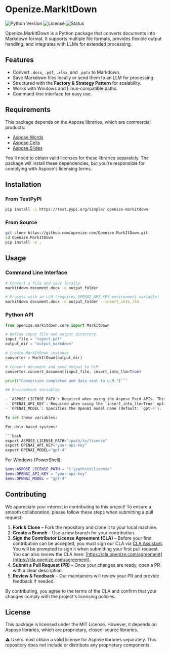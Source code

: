 # Openize.MarkItDown

![Python Version](https://img.shields.io/badge/python-3.7%2B-blue)
![License](https://img.shields.io/badge/license-MIT-green)
![Status](https://img.shields.io/badge/status-alpha-orange)

Openize.MarkItDown is a Python package that converts documents into Markdown format. It supports multiple file formats, provides flexible output handling, and integrates with LLMs for extended processing.

## Features

- Convert `.docx`, `.pdf`, `.xlsx`, and `.pptx` to Markdown.
- Save Markdown files locally or send them to an LLM for processing.
- Structured with the **Factory & Strategy Pattern** for scalability.
- Works with Windows and Linux-compatible paths.
- Command-line interface for easy use.

## Requirements

This package depends on the Aspose libraries, which are commercial products:

- [Aspose.Words](https://purchase.aspose.com/buy/words/python)
- [Aspose.Cells](https://purchase.aspose.com/buy/cells/python)
- [Aspose.Slides](https://purchase.aspose.com/buy/slides/python)

You'll need to obtain valid licenses for these libraries separately. The package will install these dependencies, but you're responsible for complying with Aspose's licensing terms.

## Installation

### From TestPyPI

```sh
pip install -i https://test.pypi.org/simple/ openize-markitdown
```

### From Source

```sh
git clone https://github.com/openize-com/Openize.MarkItDown.git
cd Openize.MarkItDown
pip install -e .
```

## Usage

### Command Line Interface

```sh
# Convert a file and save locally
markitdown document.docx -o output_folder

# Process with an LLM (requires OPENAI_API_KEY environment variable)
markitdown document.docx -o output_folder --insert_into_llm
```

### Python API

```python
from openize.markitdown.core import MarkItDown

# Define input file and output directory
input_file = "report.pdf"
output_dir = "output_markdown"

# Create MarkItDown instance
converter = MarkItDown(output_dir)

# Convert document and send output to LLM
converter.convert_document(input_file, insert_into_llm=True)

print("Conversion completed and data sent to LLM.")```

## Environment Variables

- `ASPOSE_LICENSE_PATH`: Required when using the Aspose Paid APIs. This should be set to the full path of your Aspose license file.
- `OPENAI_API_KEY`: Required when using the `insert_into_llm=True` option or the `--llm` flag.
- `OPENAI_MODEL`: Specifies the OpenAI model name (default: `gpt-4`).

To set these variables:

For Unix-based systems:

```bash
export ASPOSE_LICENSE_PATH="/path/to/license"
export OPENAI_API_KEY="your-api-key"
export OPENAI_MODEL="gpt-4"
```

For Windows (PowerShell):

```powershell
$env:ASPOSE_LICENSE_PATH = "C:\path\to\license"
$env:OPENAI_API_KEY = "your-api-key"
$env:OPENAI_MODEL = "gpt-4"
```

## Contributing  

We appreciate your interest in contributing to this project! To ensure a smooth collaboration, please follow these steps when submitting a pull request:  

1. **Fork & Clone** – Fork the repository and clone it to your local machine.  
2. **Create a Branch** – Use a new branch for your contribution.  
3. **Sign the Contributor License Agreement (CLA)** – Before your first contribution can be accepted, you must sign our CLA via [CLA Assistant](https://cla-assistant.io). You will be prompted to sign it when submitting your first pull request. You can also review the CLA here: [https://cla.openize.com/agreement](https://cla.openize.com/agreement).  
4. **Submit a Pull Request (PR)** – Once your changes are ready, open a PR with a clear description.  
5. **Review & Feedback** – Our maintainers will review your PR and provide feedback if needed.  

By contributing, you agree to the terms of the CLA and confirm that your changes comply with the project's licensing policies.  

## License

This package is licensed under the MIT License. However, it depends on Aspose libraries, which are proprietary, closed-source libraries.

⚠️ Users must obtain a valid license for Aspose libraries separately. This repository does not include or distribute any proprietary components.
